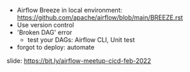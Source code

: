  * Airflow Breeze in local environment: https://github.com/apache/airflow/blob/main/BREEZE.rst
 * Use version control
 * 'Broken DAG' error
    - test your DAGs: Airflow CLI, Unit test
 * forgot to deploy: automate
 
 slide: https://bit.ly/airflow-meetup-cicd-feb-2022
 
 
